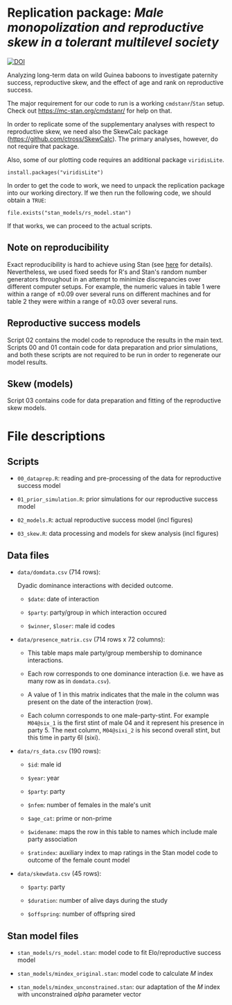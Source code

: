 # Replication package: *Male monopolization and reproductive skew in a tolerant multilevel society*

[![DOI](https://zenodo.org/badge/991280096.svg)](https://doi.org/10.5281/zenodo.15582801)

Analyzing long-term data on wild Guinea baboons to investigate paternity success, reproductive skew, and the effect of age and rank on reproductive success.


The major requirement for our code to run is a working `cmdstanr`/`Stan` setup.
Check out https://mc-stan.org/cmdstanr/ for help on that.

In order to replicate some of the supplementary analyses with respect to reproductive skew, we need also the SkewCalc package (https://github.com/ctross/SkewCalc).
The primary analyses, however, do not require that package.

Also, some of our plotting code requires an additional package `viridisLite`.

`install.packages("viridisLite")`

In order to get the code to work, we need to unpack the replication package into our working directory.
If we then run the following code, we should obtain a `TRUE`:

`file.exists("stan_models/rs_model.stan")`

If that works, we can proceed to the actual scripts.

## Note on reproducibility

Exact reproducibility is hard to achieve using Stan (see [here](https://mc-stan.org/docs/reference-manual/reproducibility.html) for details).
Nevertheless, we used fixed seeds for R's and Stan's random number generators throughout in an attempt to minimize discrepancies over different computer setups.
For example, the numeric values in table 1 were within a range of $\pm0.09$ over several runs on different machines and for table 2 they were within a range of $\pm0.03$ over several runs.

## Reproductive success models

Script 02 contains the model code to reproduce the results in the main text.
Scripts 00 and 01 contain code for data preparation and prior simulations, and both these scripts are not required to be run in order to regenerate our model results.

## Skew (models)

Script 03 contains code for data preparation and fitting of the reproductive skew models.

# File descriptions

## Scripts

  - `00_dataprep.R`: reading and pre-processing of the data for reproductive success model
  
  - `01_prior_simulation.R`: prior simulations for our reproductive success model
  
  - `02_models.R`: actual reproductive success model (incl figures)
  
  - `03_skew.R`: data processing and models for skew analysis (incl figures)

## Data files

  - `data/domdata.csv` (714 rows):
  
    Dyadic dominance interactions with decided outcome.
    
    * `$date`: date of interaction
    
    * `$party`: party/group in which interaction occured
    
    * `$winner`, `$loser`: male id codes
    

  
  - `data/presence_matrix.csv` (714 rows x 72 columns):
    
    * This table maps male party/group membership to dominance interactions.
    
    * Each row corresponds to one dominance interaction (i.e. we have as many row as in `domdata.csv`).
    
    * A value of 1 in this matrix indicates that the male in the column was present on the date of the interaction (row).
  
    * Each column corresponds to one male-party-stint. For example `M04@six_1` is the first stint of male 04 and it represent his presence in party 5. The next column, `M04@sixi_2` is his second overall stint, but this time in party 6I (sixi).
    
  
  - `data/rs_data.csv` (190 rows):
  
    * `$id`: male id
    
    * `$year`: year
    
    * `$party`: party
    
    * `$nfem`: number of females in the male's unit
    
    * `$age_cat`: prime or non-prime
    
    * `$widename`: maps the row in this table to names which include male party association
    
    * `$ratindex`: auxiliary index to map ratings in the Stan model code to outcome of the female count model
  
  - `data/skewdata.csv` (45 rows):
  
    * `$party`: party
    
    * `$duration`: number of alive days during the study
    
    * `$offspring`: number of offspring sired

## Stan model files
  
  - `stan_models/rs_model.stan`: model code to fit Elo/reproductive success model
  
  - `stan_models/mindex_original.stan`: model code to calculate $M$ index
  
  - `stan_models/mindex_unconstrained.stan`: our adaptation of the $M$ index with unconstrained *alpha* parameter vector
  
